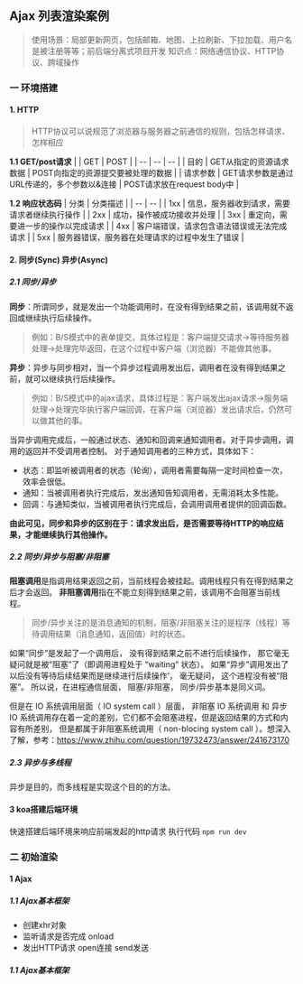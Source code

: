 ## Ajax 列表渲染案例

> 使用场景：局部更新网页，包括邮箱、地图、上拉刷新、下拉加载、用户名是被注册等等；前后端分离式项目开发
> 知识点：网络通信协议、HTTP协议、跨域操作

### 一 环境搭建

#### 1. HTTP

> HTTP协议可以说规范了浏览器与服务器之前通信的规则，包括怎样请求、怎样相应

**1.1 GET/post请求**
| | GET | POST |
| -- | -- | -- |
| 目的 | GET从指定的资源请求数据 | POST向指定的资源提交要被处理的数据 |
| 请求参数 | GET请求参数是通过URL传递的，多个参数以&连接 | POST请求放在request body中 |

**1.2 响应状态码**
| 分类 |	分类描述 |
| -- | -- |
| 1xx | 信息，服务器收到请求，需要请求者继续执行操作 |
| 2xx | 成功，操作被成功接收并处理 | 
| 3xx | 重定向，需要进一步的操作以完成请求 |
| 4xx | 客户端错误，请求包含语法错误或无法完成请求 |
| 5xx | 服务器错误，服务器在处理请求的过程中发生了错误 |

#### 2. 同步(Sync) 异步(Async)

##### 2.1 同步/异步

**同步**：所谓同步，就是发出一个功能调用时，在没有得到结果之前，该调用就不返回或继续执行后续操作。
> 例如：B/S模式中的表单提交，具体过程是：客户端提交请求->等待服务器处理->处理完毕返回，在这个过程中客户端（浏览器）不能做其他事。

**异步**：异步与同步相对，当一个异步过程调用发出后，调用者在没有得到结果之前，就可以继续执行后续操作。
> 例如：B/S模式中的ajax请求，具体过程是：客户端发出ajax请求->服务端处理->处理完毕执行客户端回调，在客户端（浏览器）发出请求后，仍然可以做其他的事。

当异步调用完成后，一般通过状态、通知和回调来通知调用者。对于异步调用，调用的返回并不受调用者控制。
对于通知调用者的三种方式，具体如下：

- 状态：即监听被调用者的状态（轮询），调用者需要每隔一定时间检查一次，效率会很低。
- 通知：当被调用者执行完成后，发出通知告知调用者，无需消耗太多性能。
- 回调：与通知类似，当被调用者执行完成后，会调用调用者提供的回调函数。

**由此可见，同步和异步的区别在于：请求发出后，是否需要等待HTTP的响应结果，才能继续执行其他操作。**

##### 2.2 同步/异步与阻塞/非阻塞

**阻塞调用**是指调用结果返回之前，当前线程会被挂起。调用线程只有在得到结果之后才会返回。
**非阻塞调用**指在不能立刻得到结果之前，该调用不会阻塞当前线程。

> 同步/异步关注的是消息通知的机制，阻塞/非阻塞关注的是程序（线程）等待调用结果（消息通知，返回值）时的状态。

如果“同步”是发起了一个调用后， 没有得到结果之前不进行后续操作， 那它毫无疑问就是被“阻塞”了（即调用进程处于 “waiting” 状态）。
如果“异步”调用发出了以后没有等待后续结果而是继续进行后续操作‘， 毫无疑问， 这个进程没有被“阻塞”。
所以说，在进程通信层面， 阻塞/非阻塞， 同步/异步基本是同义词。

但是在 IO 系统调用层面（ IO system call ）层面， 非阻塞 IO 系统调用 和 异步 IO 系统调用存在着一定的差别，它们都不会阻塞进程，但是返回结果的方式和内容有所差别， 但是都属于非阻塞系统调用（ non-blocing system call ）。想深入了解，参考：https://www.zhihu.com/question/19732473/answer/241673170

##### 2.3 异步与多线程

异步是目的，而多线程是实现这个目的的方法。

#### 3 koa搭建后端环境

快速搭建后端环境来响应前端发起的http请求
执行代码 ```npm run dev```

### 二 初始渲染

#### 1 Ajax
##### 1.1 Ajax基本框架
- 创建xhr对象
- 监听请求是否完成 onload
- 发出HTTP请求 open连接 send发送
##### 1.1 Ajax基本框架


